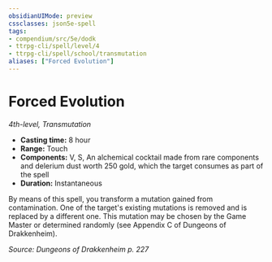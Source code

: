 ```yaml
---
obsidianUIMode: preview
cssclasses: json5e-spell
tags:
- compendium/src/5e/dodk
- ttrpg-cli/spell/level/4
- ttrpg-cli/spell/school/transmutation
aliases: ["Forced Evolution"]
---
```

# Forced Evolution
*4th-level, Transmutation*  

- **Casting time:** 8 hour
- **Range:** Touch
- **Components:** V, S, An alchemical cocktail made from rare components and delerium dust worth 250 gold, which the target consumes as part of the spell
- **Duration:** Instantaneous

By means of this spell, you transform a mutation gained from contamination. One of the target's existing mutations is removed and is replaced by a different one. This mutation may be chosen by the Game Master or determined randomly (see Appendix C of Dungeons of Drakkenheim).

*Source: Dungeons of Drakkenheim p. 227*
